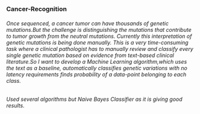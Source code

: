 ### Cancer-Recognition

###### Once sequenced, a cancer tumor can have thousands of genetic mutations.But the challenge is distinguishing the mutations that contribute to tumor growth from the neutral mutations. Currently this interpretation of genetic mutations is being done manually. This is a very time-consuming task where a clinical pathologist has to manually review and classify every single genetic mutation based on evidence from text-based clinical literature.So I want to develop a Machine Learning algorithm,which uses the text as a baseline, automatically classifies genetic variations with no latency requirements finds probability of a data-point belonging to each class.

###### Used several algorithms but Naive Bayes Classifier as it is giving good results.
